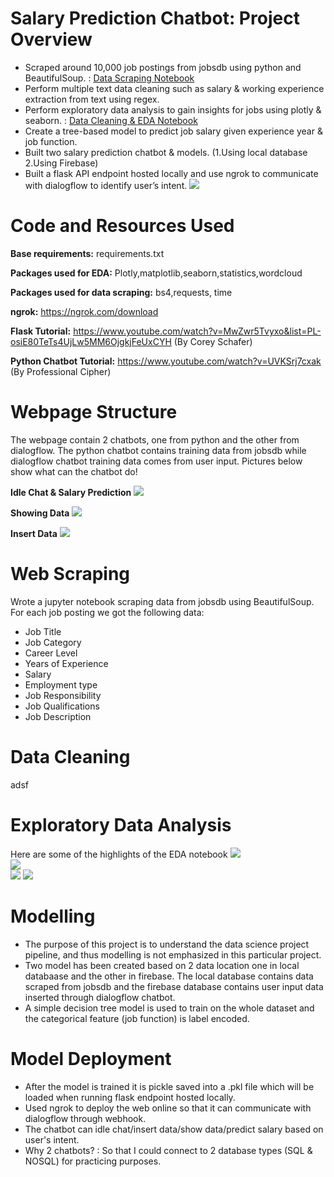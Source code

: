 # Salary Prediction Chatbot: Project Overview
* Scraped around 10,000 job postings from jobsdb using python and BeautifulSoup. :  [Data Scraping Notebook](https://colab.research.google.com/drive/1CxPKttPc71m3fAs-ZbRyHzjzmzwEeQ-_?usp=sharing)
* Perform multiple text data cleaning such as salary & working experience extraction from text using regex. 
* Perform exploratory data analysis to gain insights for jobs using plotly & seaborn. : [Data Cleaning & EDA Notebook](https://colab.research.google.com/drive/1Ipjt0Be_ZJM1BhYPNchVwGvKjPOqco4V?usp=sharing)
* Create a tree-based model to predict job salary given experience year & job function.
* Built two salary prediction chatbot & models. (1.Using local database 2.Using Firebase)
* Built a flask API endpoint hosted locally and use ngrok to communicate with dialogflow to identify user’s intent.
![](/images/chatbot_flow.png)
# Code and Resources Used
**Base requirements:** requirements.txt

**Packages used for EDA:** Plotly,matplotlib,seaborn,statistics,wordcloud

**Packages used for data scraping:** bs4,requests, time

**ngrok:** https://ngrok.com/download

**Flask Tutorial:** https://www.youtube.com/watch?v=MwZwr5Tvyxo&list=PL-osiE80TeTs4UjLw5MM6OjgkjFeUxCYH (By Corey Schafer)

**Python Chatbot Tutorial:** https://www.youtube.com/watch?v=UVKSrj7cxak (By Professional Cipher)


# Webpage Structure
The webpage contain 2 chatbots, one from python and the other from dialogflow. The python chatbot contains training data from jobsdb while dialogflow chatbot training data comes from user input. Pictures below show what can the chatbot do!

**Idle Chat & Salary Prediction**
![](/images/idle_chat.png)


**Showing Data**
![](/images/show_data.png)

**Insert Data**
![](/images/insert_data.png)

# Web Scraping
Wrote a jupyter notebook scraping data from jobsdb using BeautifulSoup. For each job posting we got the following data: 
* Job Title	
* Job Category
* Career Level	
* Years of Experience
* Salary
* Employment type
* Job Responsibility
* Job Qualifications
* Job Description




# Data Cleaning

adsf


# Exploratory Data Analysis
Here are some of the highlights of the EDA notebook
![](/images/pie_chart.png)  
![](/images/wordcloud.png)  
![](/images/salary_experience.png) 
![](/images/salary_jobfunction.png)



# Modelling
* The purpose of this project is to understand the data science project pipeline, and thus modelling is not emphasized in this particular project.
* Two model has been created based on 2 data location one in local databaase and the other in firebase. The local database contains data scraped from jobsdb and the firebase database contains user input data inserted through dialogflow chatbot.
* A simple decision tree model is used to train on the whole dataset and the categorical feature (job function) is label encoded.
 
# Model Deployment
* After the model is trained it is pickle saved into a .pkl file which will be loaded when running flask endpoint hosted locally.
* Used ngrok to deploy the web online so that it can communicate with dialogflow through webhook.
* The chatbot can idle chat/insert data/show data/predict salary based on user's intent.
* Why 2 chatbots? : So that I could connect to 2 database types (SQL & NOSQL) for practicing purposes.

